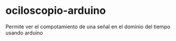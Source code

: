 # ociloscopio-arduino
Permite ver el compotamiento de una señal en el dominio del tiempo usando arduino
